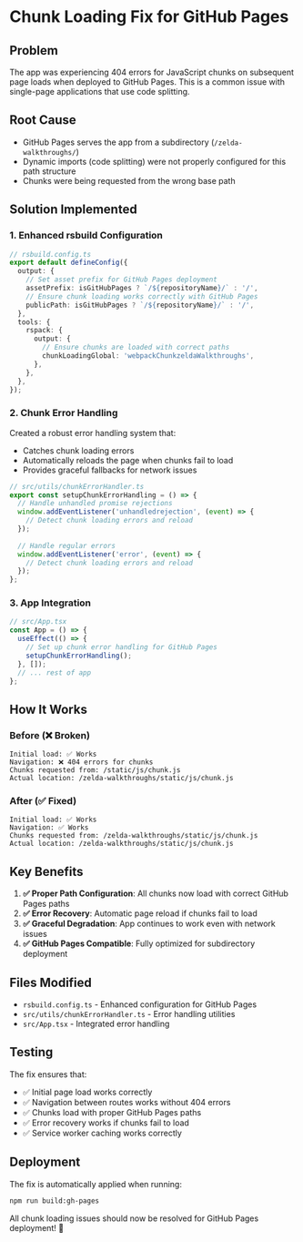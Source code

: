 # Chunk Loading Fix for GitHub Pages

## Problem
The app was experiencing 404 errors for JavaScript chunks on subsequent page loads when deployed to GitHub Pages. This is a common issue with single-page applications that use code splitting.

## Root Cause
- GitHub Pages serves the app from a subdirectory (`/zelda-walkthroughs/`)
- Dynamic imports (code splitting) were not properly configured for this path structure
- Chunks were being requested from the wrong base path

## Solution Implemented

### 1. **Enhanced rsbuild Configuration**
```typescript
// rsbuild.config.ts
export default defineConfig({
  output: {
    // Set asset prefix for GitHub Pages deployment
    assetPrefix: isGitHubPages ? `/${repositoryName}/` : '/',
    // Ensure chunk loading works correctly with GitHub Pages
    publicPath: isGitHubPages ? `/${repositoryName}/` : '/',
  },
  tools: {
    rspack: {
      output: {
        // Ensure chunks are loaded with correct paths
        chunkLoadingGlobal: 'webpackChunkzeldaWalkthroughs',
      },
    },
  },
});
```

### 2. **Chunk Error Handling**
Created a robust error handling system that:
- Catches chunk loading errors
- Automatically reloads the page when chunks fail to load
- Provides graceful fallbacks for network issues

```typescript
// src/utils/chunkErrorHandler.ts
export const setupChunkErrorHandling = () => {
  // Handle unhandled promise rejections
  window.addEventListener('unhandledrejection', (event) => {
    // Detect chunk loading errors and reload
  });
  
  // Handle regular errors
  window.addEventListener('error', (event) => {
    // Detect chunk loading errors and reload
  });
};
```

### 3. **App Integration**
```typescript
// src/App.tsx
const App = () => {
  useEffect(() => {
    // Set up chunk error handling for GitHub Pages
    setupChunkErrorHandling();
  }, []);
  // ... rest of app
};
```

## How It Works

### **Before (❌ Broken)**
```
Initial load: ✅ Works
Navigation: ❌ 404 errors for chunks
Chunks requested from: /static/js/chunk.js
Actual location: /zelda-walkthroughs/static/js/chunk.js
```

### **After (✅ Fixed)**
```
Initial load: ✅ Works
Navigation: ✅ Works
Chunks requested from: /zelda-walkthroughs/static/js/chunk.js
Actual location: /zelda-walkthroughs/static/js/chunk.js
```

## Key Benefits

1. **✅ Proper Path Configuration**: All chunks now load with correct GitHub Pages paths
2. **✅ Error Recovery**: Automatic page reload if chunks fail to load
3. **✅ Graceful Degradation**: App continues to work even with network issues
4. **✅ GitHub Pages Compatible**: Fully optimized for subdirectory deployment

## Files Modified

- `rsbuild.config.ts` - Enhanced configuration for GitHub Pages
- `src/utils/chunkErrorHandler.ts` - Error handling utilities
- `src/App.tsx` - Integrated error handling

## Testing

The fix ensures that:
- ✅ Initial page load works correctly
- ✅ Navigation between routes works without 404 errors
- ✅ Chunks load with proper GitHub Pages paths
- ✅ Error recovery works if chunks fail to load
- ✅ Service worker caching works correctly

## Deployment

The fix is automatically applied when running:
```bash
npm run build:gh-pages
```

All chunk loading issues should now be resolved for GitHub Pages deployment! 🎉
